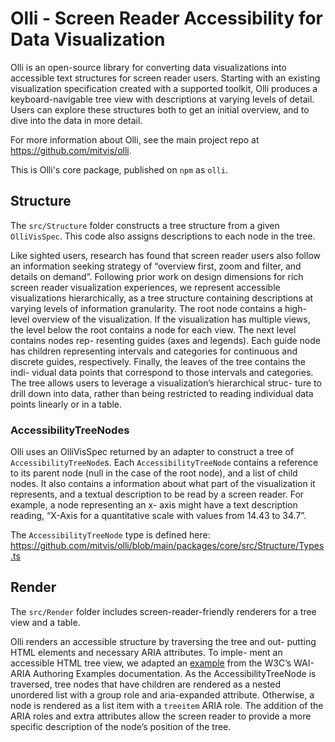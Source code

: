 # Olli - Screen Reader Accessibility for Data Visualization

Olli is an open-source library for converting data visualizations into accessible text structures for screen reader users. Starting with an existing visualization specification created with a supported toolkit, Olli produces a keyboard-navigable tree view with descriptions at varying levels of detail. Users can explore these structures both to get an initial overview, and to dive into the data in more detail.

For more information about Olli, see the main project repo at https://github.com/mitvis/olli.

This is Olli's core package, published on `npm` as `olli`.

## Structure

The `src/Structure` folder constructs a tree structure from a given `OlliVisSpec`. This code also assigns descriptions to each node in the tree.

Like sighted users, research has found that screen reader users also
follow an information seeking strategy of “overview first, zoom and
filter, and details on demand”. Following prior work on design
dimensions for rich screen reader visualization experiences, we
represent accessible visualizations hierarchically, as a tree structure
containing descriptions at varying levels of information granularity.
The root node contains a high-level overview of the visualization.
If the visualization has multiple views, the level below the root
contains a node for each view. The next level contains nodes rep-
resenting guides (axes and legends). Each guide node has children
representing intervals and categories for continuous and discrete
guides, respectively. Finally, the leaves of the tree contains the indi-
vidual data points that correspond to those intervals and categories.
The tree allows users to leverage a visualization’s hierarchical struc-
ture to drill down into data, rather than being restricted to reading
individual data points linearly or in a table.

### AccessibilityTreeNodes

Olli uses an OlliVisSpec returned by an adapter to construct a tree
of `AccessibilityTreeNode`s. Each `AccessibilityTreeNode`
contains a reference to its parent node (null in the case of the root
node), and a list of child nodes. It also contains a information about
what part of the visualization it represents, and a textual description
to be read by a screen reader. For example, a node representing an x-
axis might have a text description reading, “X-Axis for a quantitative
scale with values from 14.43 to 34.7”.

The `AccessibilityTreeNode` type is defined here: https://github.com/mitvis/olli/blob/main/packages/core/src/Structure/Types.ts

## Render

The `src/Render` folder includes screen-reader-friendly renderers for a tree view and a table.

Olli renders an accessible structure by traversing the tree and out-
putting HTML elements and necessary ARIA attributes. To imple-
ment an accessible HTML tree view, we adapted an [example](https://w3c.github.io/aria-practices/examples/treeview/treeview-navigation.html) from
the W3C’s WAI-ARIA Authoring Examples documentation. As
the AccessibilityTreeNode is traversed, tree nodes that have
children are rendered as a nested unordered list with a group role
and aria-expanded attribute. Otherwise, a node is rendered as a
list item with a `treeitem` ARIA role. The addition of the ARIA
roles and extra attributes allow the screen reader to provide a more
specific description of the node’s position of the tree.

